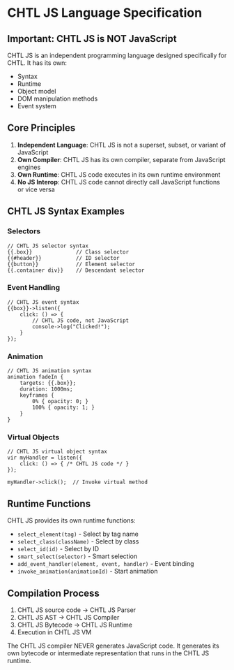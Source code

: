 # CHTL JS Language Specification

## Important: CHTL JS is NOT JavaScript

CHTL JS is an independent programming language designed specifically for CHTL. It has its own:
- Syntax
- Runtime
- Object model
- DOM manipulation methods
- Event system

## Core Principles

1. **Independent Language**: CHTL JS is not a superset, subset, or variant of JavaScript
2. **Own Compiler**: CHTL JS has its own compiler, separate from JavaScript engines
3. **Own Runtime**: CHTL JS code executes in its own runtime environment
4. **No JS Interop**: CHTL JS code cannot directly call JavaScript functions or vice versa

## CHTL JS Syntax Examples

### Selectors
```chtljs
// CHTL JS selector syntax
{{.box}}              // Class selector
{{#header}}           // ID selector  
{{button}}            // Element selector
{{.container div}}    // Descendant selector
```

### Event Handling
```chtljs
// CHTL JS event syntax
{{box}}->listen({
    click: () => {
        // CHTL JS code, not JavaScript
        console->log("Clicked!");
    }
});
```

### Animation
```chtljs
// CHTL JS animation syntax
animation fadeIn {
    targets: {{.box}};
    duration: 1000ms;
    keyframes {
        0% { opacity: 0; }
        100% { opacity: 1; }
    }
}
```

### Virtual Objects
```chtljs
// CHTL JS virtual object syntax
vir myHandler = listen({
    click: () => { /* CHTL JS code */ }
});

myHandler->click();  // Invoke virtual method
```

## Runtime Functions

CHTL JS provides its own runtime functions:
- `select_element(tag)` - Select by tag name
- `select_class(className)` - Select by class
- `select_id(id)` - Select by ID
- `smart_select(selector)` - Smart selection
- `add_event_handler(element, event, handler)` - Event binding
- `invoke_animation(animationId)` - Start animation

## Compilation Process

1. CHTL JS source code → CHTL JS Parser
2. CHTL JS AST → CHTL JS Compiler
3. CHTL JS Bytecode → CHTL JS Runtime
4. Execution in CHTL JS VM

The CHTL JS compiler NEVER generates JavaScript code. It generates its own bytecode or intermediate representation that runs in the CHTL JS runtime.